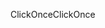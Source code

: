 <span data-ttu-id="6f877-101">ClickOnce</span><span class="sxs-lookup"><span data-stu-id="6f877-101">ClickOnce</span></span>